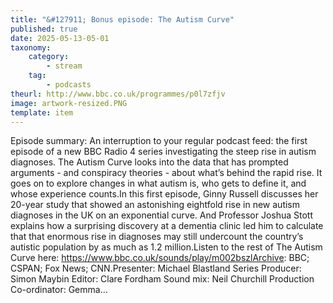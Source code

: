```yaml
---
title: "&#127911; Bonus episode: The Autism Curve"
published: true
date: 2025-05-13-05-01
taxonomy:
    category:
        - stream
    tag:
        - podcasts
theurl: http://www.bbc.co.uk/programmes/p0l7zfjv
image: artwork-resized.PNG
template: item
---
```


Episode summary: An interruption to your regular podcast feed: the first episode of a new BBC Radio 4 series investigating the steep rise in autism diagnoses. The Autism Curve looks into the data that has prompted arguments - and conspiracy theories - about what&rsquo;s behind the rapid rise. It goes on to explore changes in what autism is, who gets to define it, and whose experience counts.In this first episode, Ginny Russell discusses her 20-year study that showed an astonishing eightfold rise in new autism diagnoses in the UK on an exponential curve. And Professor Joshua Stott explains how a surprising discovery at a dementia clinic led him to calculate that that enormous rise in diagnoses may still undercount the country&rsquo;s autistic population by as much as 1.2 million.Listen to the rest of The Autism Curve here: https://www.bbc.co.uk/sounds/play/m002bszlArchive: BBC; CSPAN; Fox News; CNN.Presenter: Michael Blastland Series Producer: Simon Maybin Editor: Clare Fordham Sound mix: Neil Churchill Production Co-ordinator: Gemma&hellip;
